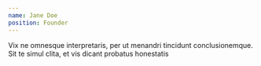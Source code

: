 ```yaml
---
name: Jane Doe
position: Founder
---
```

Vix ne omnesque interpretaris, per ut menandri tincidunt conclusionemque. Sit te simul clita, et vis dicant probatus honestatis